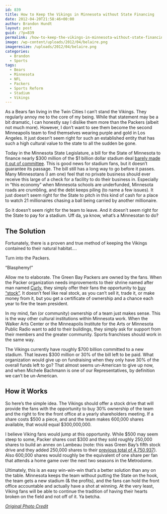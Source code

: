 ```yaml
---
id: 839
title: How to Keep the Vikings in Minnesota without State Financing
date: 2012-04-20T21:58:46+00:00
author: Brandon Hundt
layout: post
guid: /?p=839
permalink: /how-to-keep-the-vikings-in-minnesota-without-state-financing/
image: /wp-content/uploads/2012/04/belaire.png
imageresize: /uploads/2012/04/belaire.png
categories:
  - Brandon
  - Sports
tags:
  - Bears
  - Minnesota
  - NFL
  - Packers
  - Sports Reform
  - Stadium
  - Vikings
---
```

As a Bears fan living in the Twin Cities I can’t stand the Vikings. They regularly annoy me to the core of my being. While that statement may be a bit dramatic, I can honestly say I dislike them more than the Packers (albeit not much more). However, I don’t want to see them become the second Minneapolis team to find themselves wearing purple and gold in Los Angeles. It just doesn’t seem right for such an established entity that has such a high cultural value to the state to all the sudden be gone.<!--more-->

Today in the Minnesota State Legislature, a bill for the State of Minnesota to finance nearly $300 million of the $1 billion dollar stadium deal [barely made it out of committee](http://www.startribune.com/politics/statelocal/148341585.html). This is good news for stadium fans, but it doesn’t guarantee its passage. The bill still has a long way to go before it passes. Many Minnesotans (I am one) feel that no private business should ever receive this large of a check for a facility to do their business in. Especially in “this economy” when Minnesota schools are underfunded, Minnesota roads are crumbling, and the debt keeps piling (to name a few issues). It just doesn’t seem right for the State to pitch in this kind of cash for a place to watch 21 millionaires chasing a ball being carried by another millionaire.

So it doesn’t seem right for the team to leave. And it doesn’t seem right for the State to pay for a stadium. Uff da, ya know, what’s a Minnesotan to do?

## The Solution

Fortunately, there is a proven and true method of keeping the Vikings contained to their natural habitat&#8230;.

Turn into the Packers.

“Blasphemy!”

Allow me to elaborate. The Green Bay Packers are owned by the fans. When the Packer organization needs improvements to their shrine named after man named [Curly](http://en.wikipedia.org/wiki/Curly_Lambeau), they simply offer their fans the opportunity to [buy “stock”](http://www.bloomberg.com/news/2012-03-01/packers-raise-67-million-from-stock-sale-for-renovation-of-lambeau-field.html). It doesn’t feel like real stock, as you can’t sell it, trade it, or make money from it, but you get a certificate of ownership and a chance each year to fire the team president.

In my mind, fan (or community) ownership of a team just makes sense. This is the way other cultural institutions within Minnesota work. When the Walker Arts Center or the Minneapolis Institute for the Arts or Minnesota Public Radio want to add to their buildings, they simply ask for support from their members and the greater community. Sports franchises should work in the same way.

The Vikings currently have roughly $700 billion committed to a new stadium. That leaves $300 million or 30% of the bill left to be paid. What organization would give up on fundraising when they only have 30% of the overall funds left to go? That almost seems un-American to give up now, and when Michele Bachmann is one of our Representatives, by definition we can’t be un-American.

<h2 dir="ltr">
  How it Works
</h2>

So here’s the simple idea. The Vikings should offer a stock drive that will provide the fans with the opportunity to buy 30% ownership of the team and the right to fire the front office at a yearly shareholders meeting. If a share costs $500 a piece, and and the team makes 600,000 shares available, that would equal $300,000,000.

I believe Viking fans would jump at this opportunity. While $500 may seem steep to some, Packer shares cost $300 and they sold roughly 250,000 shares to build an annex on Lambeau (note: this was Green Bay’s fifth stock drive and they added 250,000 shares to their [previous total of 4,750,937](http://www.packers.com/community/shareholders.html)). Also 600,000 shares would roughly be the equivalent of one share per fan that attends a home game over the next two seasons in the Metrodome.

Ultimately, this is an easy win-win-win that’s a better solution than any on the table. Minnesota keeps the team without putting the State on the hook, the team gets a new stadium (& the profits), and the fans can hold the front office accountable and actually have a shot at winning. At the very least, Viking fans will be able to continue the tradition of having their hearts broken on the field and not off of it. Ya betcha.

<p style ="font-size=11px; font-style: italic;">
  <a href="http://www.flickr.com/photos/bjornhanson/3985161171/">Original Photo Credit</a>
</p>
